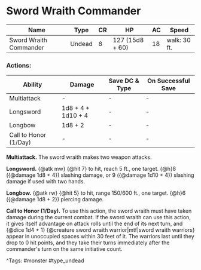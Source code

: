 # Sword Wraith Commander

| Name | Type | CR | HP | AC | Speed |
|------|------|----|----|----|-------|
| Sword Wraith Commander | Undead | 8 | 127 (15d8 + 60) | 18 | walk: 30 ft. |

### Actions:

| Ability | Damage | Save DC & Type | On Successful Save |
|---------|--------|----------------|--------------------|
| Multiattack | - | - | - |
| Longsword | 1d8 + 4 + 1d10 + 4 | - | - |
| Longbow | 1d8 + 2 | - | - |
| Call to Honor (1/Day) | - | - | - |


**Multiattack.** The sword wraith makes two weapon attacks.

**Longsword.** {@atk mw} {@hit 7} to hit, reach 5 ft., one target. {@h}8 ({@damage 1d8 + 4}) slashing damage, or 9 ({@damage 1d10 + 4}) slashing damage if used with two hands.

**Longbow.** {@atk rw} {@hit 5} to hit, range 150/600 ft., one target. {@h}6 ({@damage 1d8 + 2}) piercing damage.

**Call to Honor (1/Day).** To use this action, the sword wraith must have taken damage during the current combat. If the sword wraith can use this action, it gives itself advantage on attack rolls until the end of its next turn, and {@dice 1d4 + 1} {@creature sword wraith warrior|mtf|sword wraith warriors} appear in unoccupied spaces within 30 feet of it. The warriors last until they drop to 0 hit points, and they take their turns immediately after the commander's turn on the same initiative count.

^Tags: #monster #type_undead